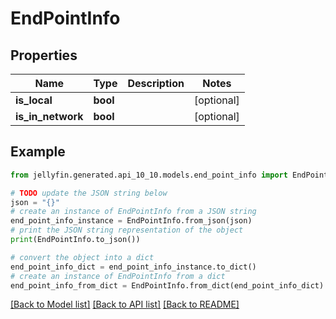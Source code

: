 # EndPointInfo


## Properties

Name | Type | Description | Notes
------------ | ------------- | ------------- | -------------
**is_local** | **bool** |  | [optional] 
**is_in_network** | **bool** |  | [optional] 

## Example

```python
from jellyfin.generated.api_10_10.models.end_point_info import EndPointInfo

# TODO update the JSON string below
json = "{}"
# create an instance of EndPointInfo from a JSON string
end_point_info_instance = EndPointInfo.from_json(json)
# print the JSON string representation of the object
print(EndPointInfo.to_json())

# convert the object into a dict
end_point_info_dict = end_point_info_instance.to_dict()
# create an instance of EndPointInfo from a dict
end_point_info_from_dict = EndPointInfo.from_dict(end_point_info_dict)
```
[[Back to Model list]](README.md#documentation-for-models) [[Back to API list]](README.md#documentation-for-api-endpoints) [[Back to README]](README.md)


